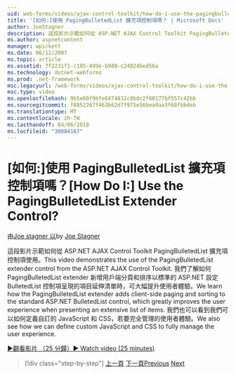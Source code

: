 ```yaml
---
uid: web-forms/videos/ajax-control-toolkit/how-do-i-use-the-pagingbulletedlist-extender-control
title: '[如何:]使用 PagingBulletedList 擴充項控制項嗎？ | Microsoft Docs'
author: JoeStagner
description: 這段影片示範如何從 ASP.NET AJAX Control Toolkit PagingBulletedList 擴充項控制項使用。 我們了解如何 PagingBulletedList extende...
ms.author: aspnetcontent
manager: wpickett
ms.date: 06/12/2007
ms.topic: article
ms.assetid: 7f2231f1-c105-499e-b980-c24824bed56a
ms.technology: dotnet-webforms
ms.prod: .net-framework
msc.legacyurl: /web-forms/videos/ajax-control-toolkit/how-do-i-use-the-pagingbulletedlist-extender-control
msc.type: video
ms.openlocfilehash: 9b5e60f9bfe6474832c8bdc2f60177bf557c42bb
ms.sourcegitcommit: f8852267f463b62d7f975e56bea9aa3f68fbbdeb
ms.translationtype: MT
ms.contentlocale: zh-TW
ms.lasthandoff: 04/06/2018
ms.locfileid: "30884167"
---
```

<a name="how-do-i-use-the-pagingbulletedlist-extender-control"></a><span data-ttu-id="9c870-105">[如何:]使用 PagingBulletedList 擴充項控制項嗎？</span><span class="sxs-lookup"><span data-stu-id="9c870-105">[How Do I:] Use the PagingBulletedList Extender Control?</span></span>
====================
<span data-ttu-id="9c870-106">由[Joe stagner 以](https://github.com/JoeStagner)</span><span class="sxs-lookup"><span data-stu-id="9c870-106">by [Joe Stagner](https://github.com/JoeStagner)</span></span>

<span data-ttu-id="9c870-107">這段影片示範如何從 ASP.NET AJAX Control Toolkit PagingBulletedList 擴充項控制項使用。</span><span class="sxs-lookup"><span data-stu-id="9c870-107">This video demonstrates the use of the PagingBulletedList extender control from the ASP.NET AJAX Control Toolkit.</span></span> <span data-ttu-id="9c870-108">我們了解如何 PagingBulletedList extender 新增用戶端分頁和排序以標準的 ASP.NET 設定 BulletedList 控制項呈現的項目延伸清單時，可大幅提升使用者體驗。</span><span class="sxs-lookup"><span data-stu-id="9c870-108">We learn how the PagingBulletedList extender adds client-side paging and sorting to the standard ASP.NET BulletedList control, which greatly improves the user experience when presenting an extensive list of items.</span></span> <span data-ttu-id="9c870-109">我們也可以看到我們可以如何定義自訂的 JavaScript 和 CSS，若要完全管理的使用者體驗。</span><span class="sxs-lookup"><span data-stu-id="9c870-109">We also see how we can define custom JavaScript and CSS to fully manage the user experience.</span></span>

[<span data-ttu-id="9c870-110">&#9654;觀看影片 （25 分鐘）</span><span class="sxs-lookup"><span data-stu-id="9c870-110">&#9654; Watch video (25 minutes)</span></span>](https://channel9.msdn.com/Blogs/ASP-NET-Site-Videos/how-do-i-use-the-pagingbulletedlist-extender-control)

> [!div class="step-by-step"]
> <span data-ttu-id="9c870-111">[上一頁](how-do-i-use-the-aspnet-ajax-listsearch-extender.md)
> [下一頁](how-do-i-use-the-numericupdown-extender-control.md)</span><span class="sxs-lookup"><span data-stu-id="9c870-111">[Previous](how-do-i-use-the-aspnet-ajax-listsearch-extender.md)
[Next](how-do-i-use-the-numericupdown-extender-control.md)</span></span>
